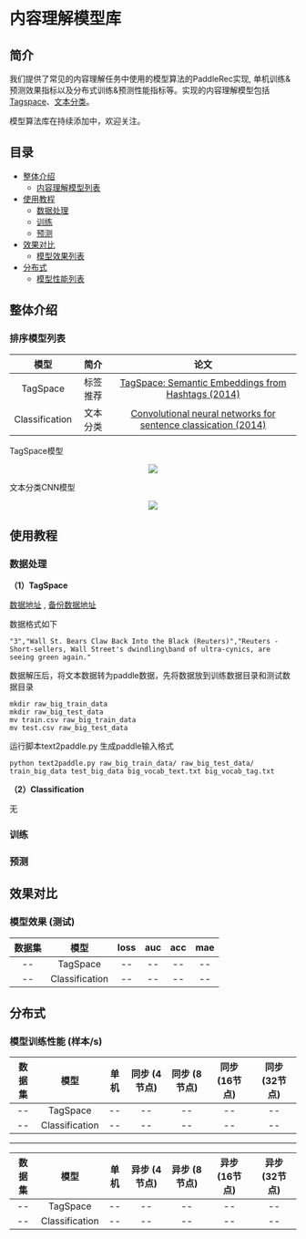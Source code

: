 # 内容理解模型库

## 简介
我们提供了常见的内容理解任务中使用的模型算法的PaddleRec实现, 单机训练&预测效果指标以及分布式训练&预测性能指标等。实现的内容理解模型包括 [Tagspace](http://gitlab.baidu.com/xujiaqi01/paddlerec/tree/develop/models/contentunderstanding/tagspace)、[文本分类](http://gitlab.baidu.com/xujiaqi01/paddlerec/tree/develop/models/contentunderstanding/classification)。

模型算法库在持续添加中，欢迎关注。

## 目录
* [整体介绍](#整体介绍)
    * [内容理解模型列表](#内容理解模型列表)
* [使用教程](#使用教程)
    * [数据处理](#数据处理)
    * [训练](#训练)
    * [预测](#预测)
* [效果对比](#效果对比)
    * [模型效果列表](#模型效果列表)
* [分布式](#分布式)
    * [模型性能列表](#模型性能列表)

## 整体介绍
### 排序模型列表

|       模型        |       简介        |       论文        |
| :------------------: | :--------------------: | :---------: |
| TagSpace | 标签推荐 | [TagSpace: Semantic Embeddings from Hashtags (2014)](https://research.fb.com/publications/tagspace-semantic-embeddings-from-hashtags/) |
| Classification | 文本分类 | [Convolutional neural networks for sentence classication (2014)](https://www.aclweb.org/anthology/D14-1181.pdf) |

TagSpace模型
<p align="center">
<img align="center" src="../../doc/imgs/tagspace.png">
<p>

文本分类CNN模型
<p align="center">
<img align="center" src="../../doc/imgs/cnn-ckim2014.png">
<p>

## 使用教程
### 数据处理

**（1）TagSpace**

[数据地址](https://github.com/mhjabreel/CharCNN/tree/master/data/) , [备份数据地址](https://paddle-tagspace.bj.bcebos.com/data.tar)
 
数据格式如下
```
"3","Wall St. Bears Claw Back Into the Black (Reuters)","Reuters - Short-sellers, Wall Street's dwindling\band of ultra-cynics, are seeing green again."
```

数据解压后，将文本数据转为paddle数据，先将数据放到训练数据目录和测试数据目录

```
mkdir raw_big_train_data
mkdir raw_big_test_data
mv train.csv raw_big_train_data
mv test.csv raw_big_test_data
```

运行脚本text2paddle.py 生成paddle输入格式

```
python text2paddle.py raw_big_train_data/ raw_big_test_data/ train_big_data test_big_data big_vocab_text.txt big_vocab_tag.txt
```

**（2）Classification**

无

### 训练
### 预测

## 效果对比
### 模型效果 (测试)

|       数据集        |       模型       |       loss        |       auc          |       acc         |       mae          |
| :------------------: | :--------------------: | :---------: |:---------: | :---------: |:---------: |
|       --        |       TagSpace       |       --        |       --          |       --          |       --          |
|       --        |       Classification       |       --        |       --          |       --          |       --          |


## 分布式
### 模型训练性能 (样本/s)
|       数据集        |       模型       |       单机        |       同步 (4节点)          |       同步 (8节点)          |  同步 (16节点)          |  同步 (32节点)          |
| :------------------: | :--------------------: | :---------: |:---------: |:---------: |:---------: |:---------: |
|       --        |       TagSpace       |       --        |       --          |       --          |  --          |  --          |
|       --        |       Classification       |       --        |       --          |       --          |   --          |   --          |


----

|       数据集        |       模型       |       单机        |       异步 (4节点)          |       异步 (8节点)          |  异步 (16节点)          |  异步 (32节点)          |
| :------------------: | :--------------------: | :---------: |:---------: |:---------: |:---------: |:---------: |
|       --        |       TagSpace       |       --        |       --          |       --          |  --          |  --          |
|       --        |       Classification       |       --        |       --          |       --          |   --          |   --          |
